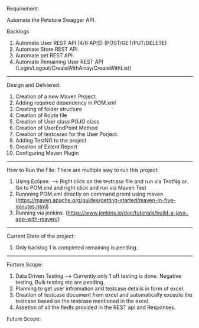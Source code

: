 Requirement:

Automate the Petstore Swagger API.

Backlogs
1. Automate User REST API (4/8 APIS) (POST/GET/PUT/DELETE)
2. Automate Store REST API
3. Automate pet REST API
4. Automate Remaining User REST API (Login/Logout/CreateWithArray/CreateWithList)

------------------------------
Design and Delviered:
1.  Creation of a new Maven Project:
2.  Adding required dependency in POM.xml
3.  Creating of folder structure
4.  Creation of Route file
5.  Creation of User class POJO class
6.  Creation of UserEndPoint Method
7.  Creation of testcases for the User Porject.
8.  Adding TestNG to the project
9. Creation of Extent Report
10.  Configuring Maven Plugin

---------------------------------------
How to Run the File:
There are multiple way to run this project:
1. Using Eclipse. --> Right click on the testcase file and run via TestNg or. Go to POM.xml and right click and run via Maven Test
2. Runnning POM.xml directly on command promt using maven (https://maven.apache.org/guides/getting-started/maven-in-five-minutes.html)
3. Running via jenkins. (https://www.jenkins.io/doc/tutorials/build-a-java-app-with-maven/)

---------------------------------------
Current State of the project:
1. Only backlog 1 is completed remaining is pending.

---------------------------------------
Furture Scope:
1. Data Driven Testing --> Currently only 1 off testing is done. Negative testing, Bulk testing etc are pending.
2. Planning to get user infromation and testcase details in form of excel.
3. Creation of testcase document from excel and automatically exceute the testcase based on the testcase mentioned in the excel.
4. Assetion of all the fiedls provided in the REST api and Responses.

Future Scope:
